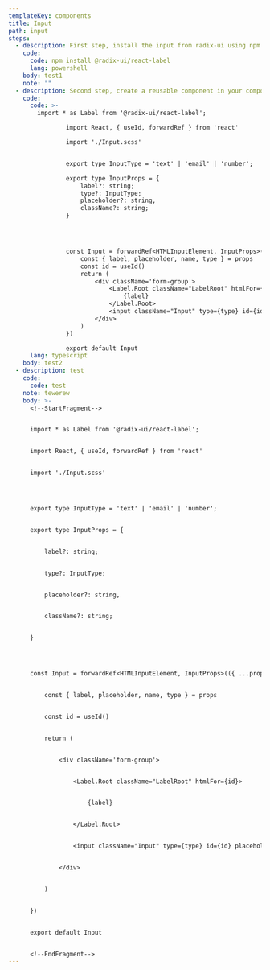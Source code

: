```yaml
---
templateKey: components
title: Input
path: input
steps:
  - description: First step, install the input from radix-ui using npm.
    code:
      code: npm install @radix-ui/react-label
      lang: powershell
    body: t﻿est1
    note: ""
  - description: Second step, create a reusable component in your components folder.
    code:
      code: >-
        import * as Label from '@radix-ui/react-label';

                import React, { useId, forwardRef } from 'react'

                import './Input.scss'


                export type InputType = 'text' | 'email' | 'number';

                export type InputProps = {
                    label?: string;
                    type?: InputType;
                    placeholder?: string,
                    className?: string;
                }




                const Input = forwardRef<HTMLInputElement, InputProps>(({ ...props }: any, ref) => {
                    const { label, placeholder, name, type } = props
                    const id = useId()
                    return (
                        <div className='form-group'>
                            <Label.Root className="LabelRoot" htmlFor={id}>
                                {label}
                            </Label.Root>
                            <input className="Input" type={type} id={id} placeholder={placeholder} name={name} ref={ref} {...props} />
                        </div>
                    )
                })

                export default Input
      lang: typescript
    body: test2
  - description: test
    code:
      code: test
    note: tewerew
    body: >-
      <!--StartFragment-->


      import * as Label from '@radix-ui/react-label';


      import React, { useId, forwardRef } from 'react'


      import './Input.scss'




      export type InputType = 'text' | 'email' | 'number';


      export type InputProps = {


          label?: string;


          type?: InputType;


          placeholder?: string,


          className?: string;


      }




      const Input = forwardRef<HTMLInputElement, InputProps>(({ ...props }: any, ref) => {


          const { label, placeholder, name, type } = props


          const id = useId()


          return (


              <div className='form-group'>


                  <Label.Root className="LabelRoot" htmlFor={id}>


                      {label}


                  </Label.Root>


                  <input className="Input" type={type} id={id} placeholder={placeholder} name={name} ref={ref} {...props} />


              </div>


          )


      })


      export default Input


      <!--EndFragment-->
---
```

